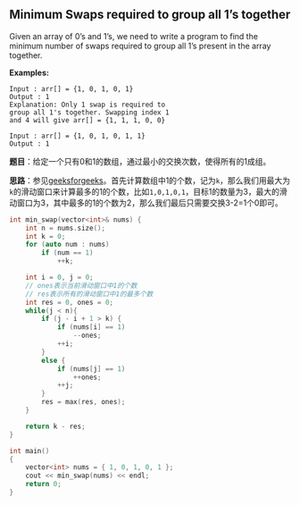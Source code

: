 ## Minimum Swaps required to group all 1’s together

Given an array of 0’s and 1’s, we need to write a program to find the minimum number of swaps required to group all 1’s present in the array together.

**Examples:**

```
Input : arr[] = {1, 0, 1, 0, 1}
Output : 1
Explanation: Only 1 swap is required to 
group all 1's together. Swapping index 1
and 4 will give arr[] = {1, 1, 1, 0, 0}

Input : arr[] = {1, 0, 1, 0, 1, 1}
Output : 1
```

**题目**：给定一个只有0和1的数组，通过最小的交换次数，使得所有的1成组。

**思路**：参见[geeksforgeeks](https://www.geeksforgeeks.org/minimum-swaps-required-group-1s-together/)。首先计算数组中1的个数，记为`k`，那么我们用最大为`k`的滑动窗口来计算最多的1的个数，比如`1,0,1,0,1`，目标1的数量为3，最大的滑动窗口为3，其中最多的1的个数为2，那么我们最后只需要交换3-2=1个0即可。

```cpp
int min_swap(vector<int>& nums) {
	int n = nums.size();
	int k = 0;
	for (auto num : nums)
		if (num == 1)
			++k;

	int i = 0, j = 0;
	// ones表示当前滑动窗口中1的个数
	// res表示所有的滑动窗口中1的最多个数
	int res = 0, ones = 0;
	while(j < n){
		if (j - i + 1 > k) {
			if (nums[i] == 1)
				--ones;
			++i;
		}
		else {
			if (nums[j] == 1)
				++ones;
			++j;
		}
		res = max(res, ones);
	}

	return k - res;
}

int main()
{
	vector<int> nums = { 1, 0, 1, 0, 1 };
	cout << min_swap(nums) << endl;
	return 0;
}
```

